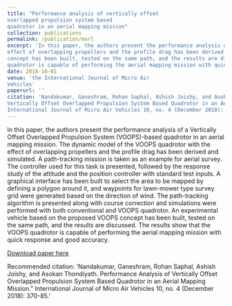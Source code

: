 ```yaml
---
title: "Performance analysis of vertically offset
overlapped propulsion system based
quadrotor in an aerial mapping mission"
collection: publications
permalink: /publication/marl
excerpt: 'In this paper, the authors present the performance analysis of a Vertically Offset Overlapped Propulsion System (VOOPS)-based quadrotor in an aerial mapping mission. The dynamic model of the VOOPS quadrotor with the
effect of overlapping propellers and the profile drag has been derived and simulated. A path-tracking mission is taken as an example for aerial survey. The controller used for this task is presented, followed by the response study of the attitude and the position controller with standard test inputs. A graphical interface has been built to select the area to be mapped by defining a polygon around it, and waypoints for lawn-mower type survey grid were generated based on the direction of wind. The path-tracking algorithm is presented along with course correction and simulations were performed with both conventional and VOOPS quadrotor. An experimental vehicle based on the proposed VOOPS
concept has been built, tested on the same path, and the results are discussed. The results show that the VOOPS
quadrotor is capable of performing the aerial mapping mission with quick response and good accuracy.'
date: 2018-10-01
venue: 'the International Journal of Micro Air
Vehicles'
paperurl: ''
citation: 'Nandakumar, Ganeshram, Rohan Saphal, Ashish Joishy, and Asokan Thondiyath. Performance Analysis of
Vertically Offset Overlapped Propulsion System Based Quadrotor in an Aerial Mapping Mission."
International Journal of Micro Air Vehicles 10, no. 4 (December 2018): 370-85.'
---
```

In this paper, the authors present the performance analysis of a Vertically Offset Overlapped Propulsion System (VOOPS)-based quadrotor in an aerial mapping mission. The dynamic model of the VOOPS quadrotor with the
effect of overlapping propellers and the profile drag has been derived and simulated. A path-tracking mission is taken as an example for aerial survey. The controller used for this task is presented, followed by the response study of the attitude and the position controller with standard test inputs. A graphical interface has been built to select the area to be mapped by defining a polygon around it, and waypoints for lawn-mower type survey grid were generated based on the direction of wind. The path-tracking algorithm is presented along with course correction and simulations were performed with both conventional and VOOPS quadrotor. An experimental vehicle based on the proposed VOOPS
concept has been built, tested on the same path, and the results are discussed. The results show that the VOOPS
quadrotor is capable of performing the aerial mapping mission with quick response and good accuracy.

[Download paper here](http://rohansaphal97.github.io/files/VOOPS.pdf)

Recommended citation: 'Nandakumar, Ganeshram, Rohan Saphal, Ashish Joishy, and Asokan Thondiyath. Performance Analysis of
Vertically Offset Overlapped Propulsion System Based Quadrotor in an Aerial Mapping Mission."
International Journal of Micro Air Vehicles 10, no. 4 (December 2018): 370-85.'

